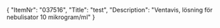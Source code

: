 {
  "ItemNr": "037516",
  "Title": "test",
  "Description": "Ventavis, lösning för nebulisator 10 mikrogram/ml"
}